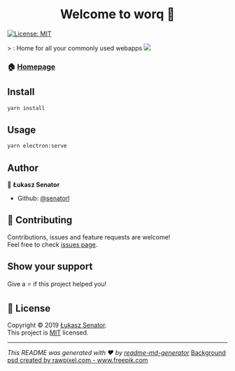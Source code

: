 <h1 align="center">Welcome to worq 👋</h1>
<p>
  <a href="https://opensource.org/licenses/MIT" target="_blank">
    <img alt="License: MIT" src="https://img.shields.io/badge/License-MIT-yellow.svg" />
  </a>
</p>
> :   Home for all your commonly used webapps

<img src="https://i.imgur.com/2HsigoE.jpg"/>

### 🏠 [Homepage](https://www.webaddicts.pl)

## Install

```sh
yarn install
```

## Usage

```sh
yarn electron:serve
```

## Author

👤 **Łukasz Senator**

* Github: [@senatorl](https://github.com/senatorl)

## 🤝 Contributing

Contributions, issues and feature requests are welcome!<br />Feel free to check [issues page](https://github.com/senatorl/worq).

## Show your support

Give a ⭐️ if this project helped you!

## 📝 License

Copyright © 2019 [Łukasz Senator](https://github.com/senatorl).<br />
This project is [MIT](https://opensource.org/licenses/MIT) licensed.

***
_This README was generated with ❤️ by [readme-md-generator](https://github.com/kefranabg/readme-md-generator)_
<a href="https://www.freepik.com/free-photos-vectors/background">Background psd created by rawpixel.com - www.freepik.com</a>
